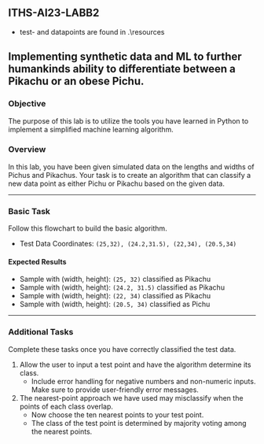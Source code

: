 ## ITHS-AI23-LABB2

- test- and datapoints are found in .\resources


## Implementing synthetic data and ML to further humankinds ability to differentiate between a Pikachu or an obese Pichu.

### Objective
The purpose of this lab is to utilize the tools you have learned in Python to implement a simplified machine learning algorithm.

### Overview
In this lab, you have been given simulated data on the lengths and widths of Pichus and Pikachus. Your task is to create an algorithm that can classify a new data point as either Pichu or Pikachu based on the given data.

---

### Basic Task
Follow this flowchart to build the basic algorithm.
- Test Data Coordinates: `(25,32), (24.2,31.5), (22,34), (20.5,34)`

#### Expected Results
- Sample with (width, height): `(25, 32)` classified as Pikachu
- Sample with (width, height): `(24.2, 31.5)` classified as Pikachu
- Sample with (width, height): `(22, 34)` classified as Pikachu
- Sample with (width, height): `(20.5, 34)` classified as Pichu

---

### Additional Tasks
Complete these tasks once you have correctly classified the test data.
1. Allow the user to input a test point and have the algorithm determine its class.
    - Include error handling for negative numbers and non-numeric inputs. Make sure to provide user-friendly error messages.
2. The nearest-point approach we have used may misclassify when the points of each class overlap.
    - Now choose the ten nearest points to your test point.
    - The class of the test point is determined by majority voting among the nearest points.
